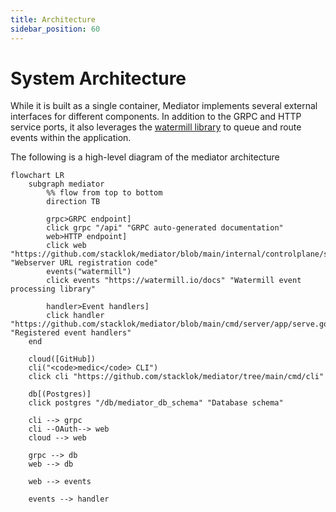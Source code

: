 ```yaml
---
title: Architecture
sidebar_position: 60
---
```


# System Architecture

While it is built as a single container, Mediator implements several external
interfaces for different components. In addition to the GRPC and HTTP service
ports, it also leverages the [watermill library](https://watermill.io) to queue
and route events within the application.

The following is a high-level diagram of the mediator architecture

```mermaid
flowchart LR
    subgraph mediator
        %% flow from top to bottom
        direction TB

        grpc>GRPC endpoint]
        click grpc "/api" "GRPC auto-generated documentation"
        web>HTTP endpoint]
        click web "https://github.com/stacklok/mediator/blob/main/internal/controlplane/server.go#L210" "Webserver URL registration code"
        events("watermill")
        click events "https://watermill.io/docs" "Watermill event processing library"

        handler>Event handlers]
        click handler "https://github.com/stacklok/mediator/blob/main/cmd/server/app/serve.go#L69" "Registered event handlers"
    end

    cloud([GitHub])
    cli("<code>medic</code> CLI")
    click cli "https://github.com/stacklok/mediator/tree/main/cmd/cli"

    db[(Postgres)]
    click postgres "/db/mediator_db_schema" "Database schema"

    cli --> grpc
    cli --OAuth--> web
    cloud --> web

    grpc --> db
    web --> db

    web --> events

    events --> handler
```
